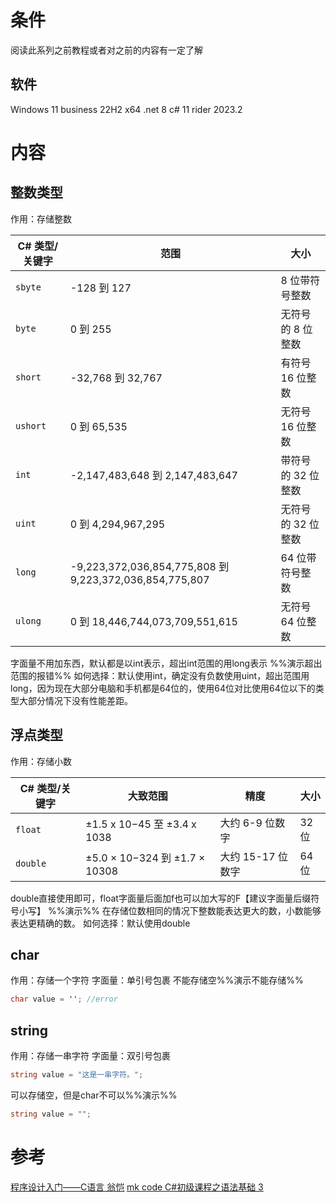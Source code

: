 # 条件
阅读此系列之前教程或者对之前的内容有一定了解
## 软件
Windows 11 business 22H2 x64
.net 8
c# 11
rider 2023.2
# 内容
## 整数类型
作用：存储整数

| C# 类型/关键字 | 范围                                                    | 大小                       |
| -------------- | ------------------------------------------------------- | -------------------------- |
| `sbyte`        | -128 到 127                                             | 8 位带符号整数             |
| `byte`         | 0 到 255                                                | 无符号的 8 位整数          |
| `short`        | -32,768 到 32,767                                       | 有符号 16 位整数           |
| `ushort`       | 0 到 65,535                                             | 无符号 16 位整数           |
| `int`          | -2,147,483,648 到 2,147,483,647                         | 带符号的 32 位整数         |
| `uint`         | 0 到 4,294,967,295                                      | 无符号的 32 位整数         |
| `long`         | -9,223,372,036,854,775,808 到 9,223,372,036,854,775,807 | 64 位带符号整数            |
| `ulong`        | 0 到 18,446,744,073,709,551,615                         | 无符号 64 位整数           |
字面量不用加东西，默认都是以int表示，超出int范围的用long表示
%%演示超出范围的报错%%
如何选择：默认使用int，确定没有负数使用uint，超出范围用long，因为现在大部分电脑和手机都是64位的，使用64位对比使用64位以下的类型大部分情况下没有性能差距。
## 浮点类型
作用：存储小数

| C# 类型/关键字 | 大致范围                       | 精度              | 大小      |
| -------------- | ------------------------------ | ----------------- | --------- |
| `float`        | ±1.5 x 10−45 至 ±3.4 x 1038    | 大约 6-9 位数字   | 32位  |
| `double`       | ±5.0 × 10−324 到 ±1.7 × 10308  | 大约 15-17 位数字 | 64位  |
double直接使用即可，float字面量后面加f也可以加大写的F【建议字面量后缀符号小写】
%%演示%%
在存储位数相同的情况下整数能表达更大的数，小数能够表达更精确的数。
如何选择：默认使用double
## char
作用：存储一个字符
字面量：单引号包裹
不能存储空%%演示不能存储%%
```cs
char value = ''; //error
```
## string
作用：存储一串字符
字面量：双引号包裹
```cs
string value = "这是一串字符。";
```
可以存储空，但是char不可以%%演示%%
```cs
string value = "";
```
# 参考
[程序设计入门——C语言 翁恺](https://www.icourse163.org/learn/ZJU-199001)
[mk code C#初级课程之语法基础 3](http://mkcode.net/html/csharp_jc/chuji/yufa.html)